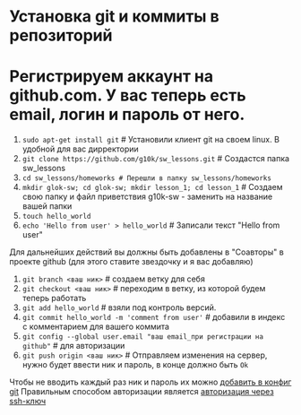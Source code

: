 # Установка git и коммиты в репозиторий

# Регистрируем аккаунт на github.com. У вас теперь есть email, логин и пароль от него.

1. `sudo apt-get install git` # Установили клиент git на своем linux.
В удобной для вас дирректории
1. `git clone https://github.com/g10k/sw_lessons.git` # Создастся папка sw_lessons
1. `cd sw_lessons/homeworks # Перешли в папку sw_lessons/homeworks`
1.  `mkdir glok-sw; cd glok-sw; mkdir lesson_1; cd lesson_1` # Создаем свою папку и файл приветствия g10k-sw - заменить на название вашей папки
1. `touch hello_world`
1. `echo 'Hello from user' > hello_world` # Записали текст "Hello from user"

Для дальнейших действий вы должны быть добавлены в "Соавторы" в проекте github (для этого ставите звездочку и я вас добавляю)

1. `git branch <ваш ник>` # создаем ветку для себя
1. `git checkout <ваш ник>` # переходим в ветку, из которой будем теперь работать  
1. `git add hello_world` # взяли под контроль версий.
1. `git commit hello_world -m 'comment from user'` # добавили в индекс с комментарием для вашего коммита
1. `git config --global user.email "ваш email_при регистрации на github"` # для авторизации
1. `git push origin <ваш ник>` # Отправляем изменения на сервер, нужно будет ввести ник и пароль, в конце должно быть `Ok`

Чтобы не вводить каждый раз ник и пароль их можно [добавить в конфиг git](https://git-scm.com/book/ru/v1/%D0%92%D0%B2%D0%B5%D0%B4%D0%B5%D0%BD%D0%B8%D0%B5-%D0%9F%D0%B5%D1%80%D0%B2%D0%BE%D0%BD%D0%B0%D1%87%D0%B0%D0%BB%D1%8C%D0%BD%D0%B0%D1%8F-%D0%BD%D0%B0%D1%81%D1%82%D1%80%D0%BE%D0%B9%D0%BA%D0%B0-Git)
Правильным способом авторизации является [авторизация через ssh-ключ](https://help.github.com/articles/generating-an-ssh-key/)
